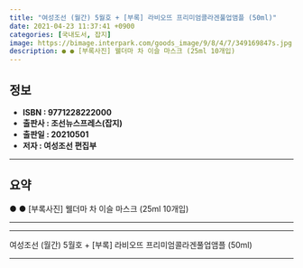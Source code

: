 ```yaml
---
title: "여성조선 (월간) 5월호 + [부록] 라비오뜨 프리미엄콜라겐풀업앰플 (50ml)"
date: 2021-04-23 11:37:41 +0900
categories: [국내도서, 잡지]
image: https://bimage.interpark.com/goods_image/9/8/4/7/349169847s.jpg
description: ● ● [부록사진] 웰더마 차 이슬 마스크 (25ml 10개입)
---
```


## **정보**

- **ISBN : 9771228222000**
- **출판사 : 조선뉴스프레스(잡지)**
- **출판일 : 20210501**
- **저자 : 여성조선 편집부**

------



## **요약**

●  ●  [부록사진]
웰더마 차 이슬 마스크 (25ml 10개입)

------



------


여성조선 (월간) 5월호 + [부록] 라비오뜨 프리미엄콜라겐풀업앰플 (50ml) 

------



